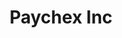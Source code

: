 ---
title: Paychex Inc
slug: paychex-inc
updated-on: '2024-05-30T13:44:31.749Z'
created-on: '2024-05-30T13:41:46.671Z'
published-on: '2024-05-30T13:54:32.469Z'
f_city-state-2:
- cms/city/chicago-il.md
- cms/city/mission-ks.md
- cms/city/kalamazoo-mi.md
- cms/city/dublin-oh.md
- cms/city/san-bruno-ca.md
f_locations:
- cms/payday-loan/paychex-inc-23706.md
- cms/payday-loan/paychex-inc-23707.md
- cms/payday-loan/paychex-inc-23708.md
- cms/payday-loan/paychex-inc-23709.md
- cms/payday-loan/paychex-inc-23710.md
- cms/payday-loan/paychex-inc-23711.md
f_states:
- cms/state/illinois.md
- cms/state/kansas.md
- cms/state/michigan.md
- cms/state/ohio.md
- cms/state/california.md
layout: '[company].html'
tags: company
---